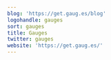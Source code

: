 ```yaml
---
blog: 'https://get.gaug.es/blog'
logohandle: gauges
sort: gauges
title: Gauges
twitter: gauges
website: 'https://get.gaug.es/'
---
```

